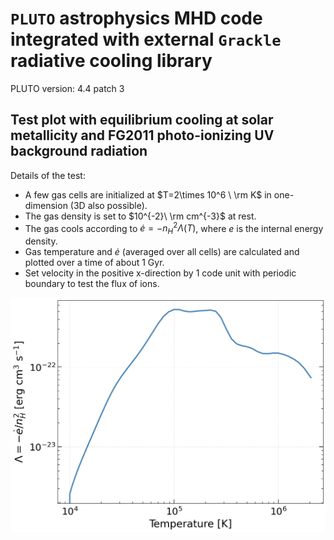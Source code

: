 # `PLUTO` astrophysics MHD code integrated with external `Grackle` radiative cooling library
PLUTO version: 4.4 patch 3

## Test plot with equilibrium cooling at solar metallicity and FG2011 photo-ionizing UV background radiation
Details of the test:
- A few gas cells are initialized at $T=2\times 10^6 \ \rm K$ in one-dimension (3D also possible).
- The gas density is set to $10^{-2}\ \rm cm^{-3}$ at rest.
- The gas cools according to $\dot{e}=-n_H^2 \Lambda(T)$, where $e$ is the internal energy density.
- Gas temperature and $\dot{e}$ (averaged over all cells) are calculated and plotted over a time of about 1 Gyr.
- Set velocity in the positive x-direction by 1 code unit with periodic boundary to test the flux of ions.

<picture>
  <source media="(prefers-color-scheme: dark)" srcset="https://github.com/user-attachments/assets/739840b2-1a82-4b7d-8b1b-eaf31af46442">
  <img alt="" src="https://github.com/dutta-alankar/PLUTO-mit-Grackle/blob/31ad1a410f2d141100b155f66631a9f60c571d2e/cooling-function.png">
</picture>

